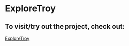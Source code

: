 # ExploreTroy

## To visit/try out the project, check out:
[ExploreTroy](https://seanhale.xyz/websys/final)